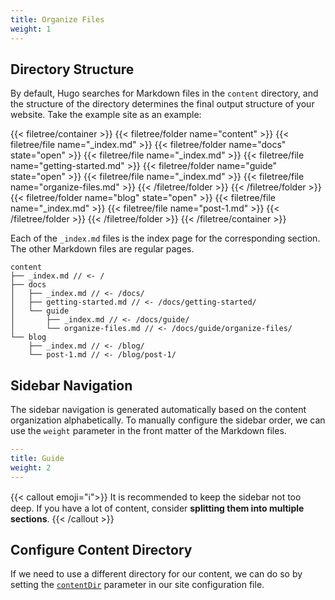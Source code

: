 ```yaml
---
title: Organize Files
weight: 1
---
```


## Directory Structure

By default, Hugo searches for Markdown files in the `content` directory, and the structure of the directory determines the final output structure of your website.
Take the example site as an example:

{{< filetree/container >}}
  {{< filetree/folder name="content" >}}
    {{< filetree/file name="_index.md" >}}
    {{< filetree/folder name="docs" state="open" >}}
      {{< filetree/file name="_index.md" >}}
      {{< filetree/file name="getting-started.md" >}}
      {{< filetree/folder name="guide" state="open" >}}
        {{< filetree/file name="_index.md" >}}
        {{< filetree/file name="organize-files.md" >}}
      {{< /filetree/folder >}}
    {{< /filetree/folder >}}
    {{< filetree/folder name="blog" state="open" >}}
      {{< filetree/file name="_index.md" >}}
      {{< filetree/file name="post-1.md" >}}
    {{< /filetree/folder >}}
  {{< /filetree/folder >}}
{{< /filetree/container >}}

Each of the `_index.md` files is the index page for the corresponding section. The other Markdown files are regular pages.

```
content
├── _index.md // <- /
├── docs
│   ├── _index.md // <- /docs/
│   ├── getting-started.md // <- /docs/getting-started/
│   └── guide
│       ├── _index.md // <- /docs/guide/
│       └── organize-files.md // <- /docs/guide/organize-files/
└── blog
    ├── _index.md // <- /blog/
    └── post-1.md // <- /blog/post-1/
```

## Sidebar Navigation

The sidebar navigation is generated automatically based on the content organization alphabetically. To manually configure the sidebar order, we can use the `weight` parameter in the front matter of the Markdown files.

```yaml {filename="content/docs/guide/_index.md"}
---
title: Guide
weight: 2
---
```

{{< callout emoji="ℹ️">}}
  It is recommended to keep the sidebar not too deep. If you have a lot of content, consider **splitting them into multiple sections**.
{{< /callout >}}

## Configure Content Directory

If we need to use a different directory for our content, we can do so by setting the [`contentDir`](https://gohugo.io/getting-started/configuration/#contentdir) parameter in our site configuration file.

